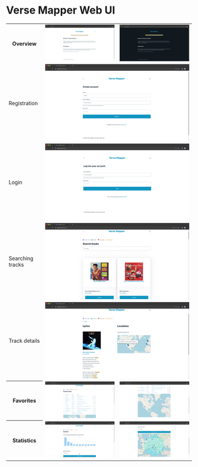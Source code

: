 # Verse Mapper Web UI

<table>
  <tr>
    <th>Overview</th>
    <td><img src="ui/Overview.png"></td>
    <td><img src="ui/OverviewDark.png"></td>
  </tr>
  <tr>
    <td>Registration</td>
    <td colspan=2><img src="ui/Registration.png"></td>
  </tr>
  <tr>
    <td>Login</td>
    <td colspan=2><img src="ui/Login.png"></td>
  </tr>
  <tr>
    <td>Searching tracks</td>
    <td colspan=2><img src="ui/Home.png"></td>
  </tr>
  <tr>
    <td>Track details</td>
    <td colspan=2><img src="ui/SongInfo.png"></td>
  </tr>
  <tr>
    <th>Favorites</th>
    <td><img src="ui/Favorites-1.png"></td>
    <td><img src="ui/Favorites-2.png"></td>
  </tr>
  <tr>
    <th>Statistics</th>
    <td><img src="ui/Stats-1.png"></td>
    <td><img src="ui/Stats-2.png"></td>
  </tr>
</table>